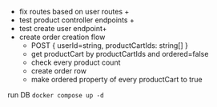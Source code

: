 - fix routes based on user routes +
- test product controller endpoints +
- test create user endpoint+
- create order creation flow
    - POST { userId=string, productCartIds: string[] }
    - get productCart by productCartIds and ordered=false 
    - check every product count
    - create order row
    - make ordered property of every productCart to true


run DB
`docker compose up -d`